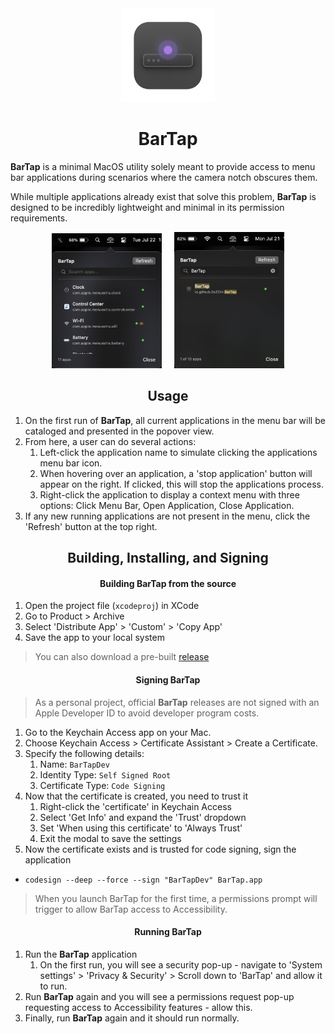 <div align="center">
    <img src="BarTap/Assets.xcassets/AppIcon.appiconset/BarTap-AppIcon.png" width="150px"></img>
    <h1>BarTap</h1>
</div>

**BarTap** is a minimal MacOS utility solely meant to provide access to menu bar applications during scenarios where the camera notch obscures them.

While multiple applications already exist that solve this problem, **BarTap** is designed to be incredibly lightweight and minimal in its permission requirements.


<div align="center">
    <img src="Resources/BarTap.png" height="35%" width="35%"></img>
    &nbsp;&nbsp;&nbsp;
    <img src="Resources/BarTap-Search.png" height="35%" width="35%"></img>
</div>


<div align="center">
    <h2>Usage</h2>
</div>

1. On the first run of **BarTap**, all current applications in the menu bar will be cataloged and presented in the popover view.
2. From here, a user can do several actions:
    1. Left-click the application name to simulate clicking the applications menu bar icon.
    2. When hovering over an application, a 'stop application' button will appear on the right. If clicked, this will stop the applications process.
    3. Right-click the application to display a context menu with three options: Click Menu Bar, Open Application, Close Application.
3. If any new running applications are not present in the menu, click the 'Refresh' button at the top right.


<div align="center">
    <h2>Building, Installing, and Signing</h2>
</div>

<div align="center">
    <h4>Building BarTap from the source</h4>
</div>

1. Open the project file (`xcodeproj`) in XCode
2. Go to Product > Archive
3. Select 'Distribute App' > 'Custom' > 'Copy App'
4. Save the app to your local system

> You can also download a pre-built [release](https://github.com/0xZDH/BarTap/releases)

<div align="center">
    <h4>Signing BarTap</h4>
</div>

> As a personal project, official **BarTap** releases are not signed with an Apple Developer ID to avoid developer program costs.

1. Go to the Keychain Access app on your Mac.
2. Choose Keychain Access > Certificate Assistant > Create a Certificate.
3. Specify the following details:
    1. Name: `BarTapDev`
    2. Identity Type: `Self Signed Root`
    3. Certificate Type: `Code Signing`
4. Now that the certificate is created, you need to trust it
    1. Right-click the 'certificate' in Keychain Access
    2. Select 'Get Info' and expand the 'Trust' dropdown
    3. Set 'When using this certificate' to 'Always Trust'
    4. Exit the modal to save the settings
5. Now the certificate exists and is trusted for code signing, sign the application
  - `codesign --deep --force --sign "BarTapDev" BarTap.app`

> When you launch BarTap for the first time, a permissions prompt will trigger to allow BarTap access to Accessibility.


<div align="center">
    <h4>Running BarTap</h4>
</div>

1. Run the **BarTap** application
    1. On the first run, you will see a security pop-up - navigate to 'System settings' > 'Privacy & Security' > Scroll down to 'BarTap' and allow it to run.
2. Run **BarTap** again and you will see a permissions request pop-up requesting access to Accessibility features - allow this.
3. Finally, run **BarTap** again and it should run normally.
